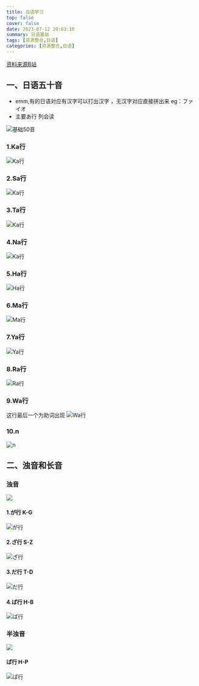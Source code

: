 ```yaml
---
title: 日语学习
top: false
cover: false
date: 2023-07-12 20:03:10
summary: 日语基础
tags: [资源整合,日语]
categories: [资源整合,日语]
---
```

[资料来源B站](https://www.bilibili.com/video/BV1Bp4y1D747?p=2&vd_source=27965c9221f395745c5958a4e2b71636)

## 一、日语五十音
- emm,有的日语对应有汉字可以打出汉字 ，无汉字对应直接拼出来 eg：ファイオ　
- 主要あ行 列会读

![基础50音](./日语/0-0.png)

### 1.Ka行
![Ka行](./日语/1-1.png)

### 2.Sa行
![Ka行](./日语/1-2.png)

### 3.Ta行
![Ka行](./日语/1-3.png)

### 4.Na行
![Ka行](./日语/1-4.png)

### 5.Ha行
![Ha行](./日语/1-5.png)

### 6.Ma行
![Ma行](./日语/1-6.png)

### 7.Ya行
![Ya行](./日语/1-7.png)

### 8.Ra行
![Ra行](./日语/1-8.png)

### 9.Wa行
这行最后一个为助词出现
![Wa行](./日语/1-9.png)

### 10.n
![n](./日语/1-10.png)

## 二、浊音和长音

### 浊音
![](./日语/2-0.png)
#### 1.が行 K-G
![が行](./日语/2-1.png)

#### 2.ざ行 S-Z
![ざ行](./日语/2-2.png)

#### 3.だ行 T-D
![だ行](./日语/2-3.png)

#### 4.ば行 H-B
![ば行](./日语/2-4.png)

### 半浊音
![](./日语/2-5-0.png)

#### ぱ行 H-P
![ぱ行](./日语/2-5-1.png)

　　